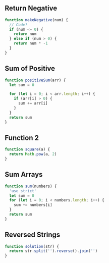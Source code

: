 ## Return Negative

```js
function makeNegative(num) {
  // Code?
  if (num <= 0) {
    return num
  } else if (num > 0) {
    return num * -1
  }
}
```

## Sum of Positive

```js
function positiveSum(arr) {
  let sum = 0

  for (let i = 0; i < arr.length; i++) {
    if (arr[i] > 0) {
      sum += arr[i]
    }
  }
  return sum
}
```

## Function 2

```js
function square(a) {
  return Math.pow(a, 2)
}
```

## Sum Arrays

```js
function sum(numbers) {
  'use strict'
  let sum = 0
  for (let i = 0; i < numbers.length; i++) {
    sum += numbers[i]
  }
  return sum
}
```

## Reversed Strings

```js
function solution(str) {
  return str.split('').reverse().join('')
}
```
